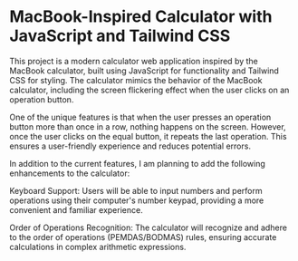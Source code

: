 # MacBook-Inspired Calculator with JavaScript and Tailwind CSS

This project is a modern calculator web application inspired by the MacBook calculator, built using JavaScript for functionality and Tailwind CSS for styling. The calculator mimics the behavior of the MacBook calculator, including the screen flickering effect when the user clicks on an operation button.

One of the unique features is that when the user presses an operation button more than once in a row, nothing happens on the screen. However, once the user clicks on the equal button, it repeats the last operation. This ensures a user-friendly experience and reduces potential errors.

In addition to the current features, I am planning to add the following enhancements to the calculator:

Keyboard Support: Users will be able to input numbers and perform operations using their computer's number keypad, providing a more convenient and familiar experience.

Order of Operations Recognition: The calculator will recognize and adhere to the order of operations (PEMDAS/BODMAS) rules, ensuring accurate calculations in complex arithmetic expressions.
